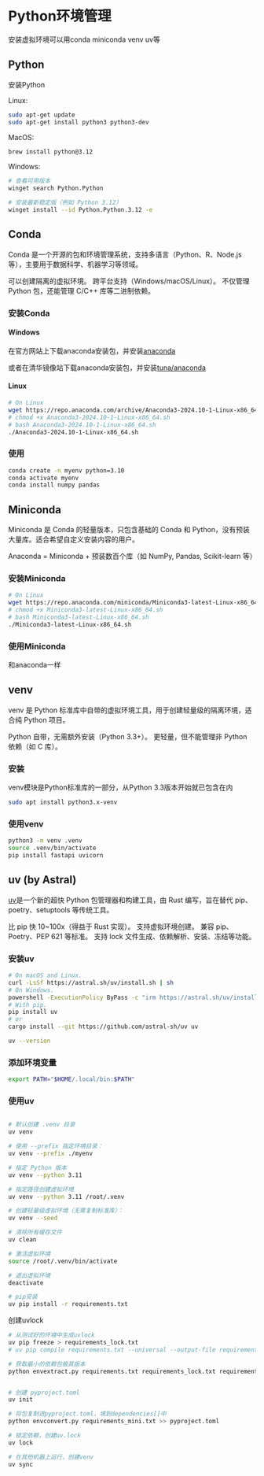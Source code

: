 # Python环境管理

安装虚拟环境可以用conda miniconda venv uv等

## Python

安装Python

Linux:
```bash
sudo apt-get update
sudo apt-get install python3 python3-dev
```
MacOS:
```bash
brew install python@3.12
```
Windows:
```bash
# 查看可用版本
winget search Python.Python

# 安装最新稳定版（例如 Python 3.12）
winget install --id Python.Python.3.12 -e
```

## Conda

Conda 是一个开源的包和环境管理系统，支持多语言（Python、R、Node.js 等），主要用于数据科学、机器学习等领域。

可以创建隔离的虚拟环境。
跨平台支持（Windows/macOS/Linux）。
不仅管理 Python 包，还能管理 C/C++ 库等二进制依赖。

### 安装Conda

#### Windows

在官方网站上下载anaconda安装包，并安装[anaconda](https://www.anaconda.com/products/individual)

或者在清华镜像站下载anaconda安装包，并安装[tuna/anaconda](https://mirrors.tuna.tsinghua.edu.cn/anaconda/archive/)

#### Linux
```bash
# On Linux
wget https://repo.anaconda.com/archive/Anaconda3-2024.10-1-Linux-x86_64.sh
# chmod +x Anaconda3-2024.10-1-Linux-x86_64.sh
# bash Anaconda3-2024.10-1-Linux-x86_64.sh
./Anaconda3-2024.10-1-Linux-x86_64.sh
```
### 使用
```bash
conda create -n myenv python=3.10
conda activate myenv
conda install numpy pandas
```
## Miniconda

Miniconda 是 Conda 的轻量版本，只包含基础的 Conda 和 Python，没有预装大量库。适合希望自定义安装内容的用户。

Anaconda = Miniconda + 预装数百个库（如 NumPy, Pandas, Scikit-learn 等）

### 安装Miniconda
```bash
# On Linux
wget https://repo.anaconda.com/miniconda/Miniconda3-latest-Linux-x86_64.sh
# chmod +x Miniconda3-latest-Linux-x86_64.sh
# bash Miniconda3-latest-Linux-x86_64.sh
./Miniconda3-latest-Linux-x86_64.sh
```
### 使用Miniconda

和anaconda一样

## venv

venv 是 Python 标准库中自带的虚拟环境工具，用于创建轻量级的隔离环境，适合纯 Python 项目。

Python 自带，无需额外安装（Python 3.3+）。
更轻量，但不能管理非 Python 依赖（如 C 库）。

### 安装

venv模块是Python标准库的一部分，从Python 3.3版本开始就已包含在内

```bash
sudo apt install python3.x-venv
```
### 使用venv
```bash
python3 -m venv .venv
source .venv/bin/activate
pip install fastapi uvicorn
```
## uv (by Astral)

[uv](https://github.com/astral-sh/uv)是一个新的超快 Python 包管理器和构建工具，由 Rust 编写，旨在替代 pip、poetry、setuptools 等传统工具。

比 pip 快 10~100x（得益于 Rust 实现）。
支持虚拟环境创建。
兼容 pip、Poetry、PEP 621 等标准。
支持 lock 文件生成、依赖解析、安装、冻结等功能。

### 安装uv
```bash
# On macOS and Linux.
curl -LsSf https://astral.sh/uv/install.sh | sh
# On Windows.
powershell -ExecutionPolicy ByPass -c "irm https://astral.sh/uv/install.ps1 | iex"
# With pip.
pip install uv
# or
cargo install --git https://github.com/astral-sh/uv uv

uv --version
```
### 添加环境变量
```bash
export PATH="$HOME/.local/bin:$PATH"
```
### 使用uv
```bash

# 默认创建 .venv 目录
uv venv  

# 使用 --prefix 指定环境目录：
uv venv --prefix ./myenv

# 指定 Python 版本
uv venv --python 3.11  

# 指定路径创建虚拟环境
uv venv --python 3.11 /root/.venv

# 创建轻量级虚拟环境（无需复制标准库）：
uv venv --seed

# 清除所有缓存文件
uv clean  

# 激活虚拟环境
source /root/.venv/bin/activate

# 退出虚拟环境
deactivate

# pip安装
uv pip install -r requirements.txt
```
创建uvlock

```bash
# 从测试好的环境中生成uvlock
uv pip freeze > requirements_lock.txt
# uv pip compile requirements.txt --universal --output-file requirements_lock.txt

# 获取最小的依赖包极其版本
python envextract.py requirements.txt requirements_lock.txt requirements_mini.txt


# 创建 pyproject.toml
uv init

# 将包复制进pyproject.toml，填到dependencies[]中
python envconvert.py requirements_mini.txt >> pyproject.toml

# 锁定依赖，创建uv.lock
uv lock

# 在其他机器上运行，创建venv
uv sync
```
